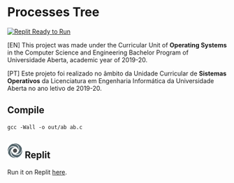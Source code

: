 # Processes Tree

[![Replit Ready to Run](https://img.shields.io/badge/Replit-Ready_to_Run-informational?logo=replit&labelColor=white)](https://replit.com/@DiogoAntao/UAbprocessesTree)

[EN] This project was made under the Curricular Unit of **Operating Systems** in the Computer Science and Engineering Bachelor Program of Universidade Aberta, academic year of 2019-20.

[PT] Este projeto foi realizado no âmbito da Unidade Curricular de **Sistemas Operativos** da Licenciatura em Engenharia Informática da Universidade Aberta no ano letivo de 2019-20.

## Compile
	gcc -Wall -o out/ab ab.c
	
## <a href="https://replit.com/"><img src="https://raw.githubusercontent.com/4ntony4/UAb/eba38fc374dc7ba986ecfb0b1a54e4c4ccc5117b/img/logos/replit/replit.svg" alt="Replit" width="35"></a> Replit
Run it on Replit [here](https://replit.com/@DiogoAntao/UAbprocessesTree).
